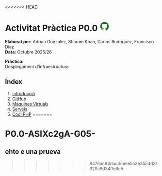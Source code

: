 <<<<<<< HEAD
# Activitat Pràctica P0.0  ![logo git](./cap_mark/logo_git.png)

**Elaborat per:** Adrian González, Sharam Khan, Carlos Rodríguez, Francisco Díaz  
**Data:** Octubre 2025/26  

**Pràctica:**  
Desplegament d’infraestructura

## Índex

1. [Introducció](#introducció)  
2. [GitHub](#github)  
3. [Màquines Virtuals](#màquines-virtuals)  
4. [Serveis](#serveis)   
5. [Codi PHP](#codi-php)
=======
# P0.0-ASIXc2gA-G05-
## ehto e una prueva
>>>>>>> 8476ac84dac4ceee5a2e3554d31929a8d340e6c5
